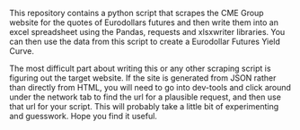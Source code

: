 This repository contains a python script that scrapes the CME Group website for the quotes of Eurodollars futures and then write them into an excel spreadsheet using the Pandas, requests and xlsxwriter libraries. You can then use the data from this script to create a Eurodollar Futures Yield Curve.

The most difficult part about writing this or any other scraping script is figuring out the target website. If the site is generated from JSON rather than directly from HTML, you will need to go into dev-tools and click around under the network tab to find the url for a plausible request, and then use that url for your script. This will probably take a little bit of experimenting and guesswork. Hope you find it useful.
